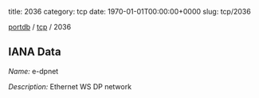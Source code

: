 title: 2036
category: tcp
date: 1970-01-01T00:00:00+0000
slug: tcp/2036

[portdb](/) / [tcp](/category/tcp.html) / 2036


## IANA Data

_Name:_ e-dpnet

_Description:_ Ethernet WS DP network

